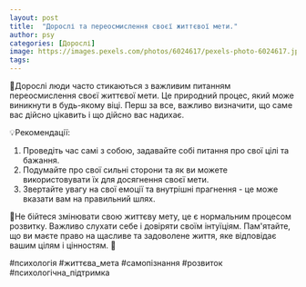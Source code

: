 ```yaml
---
layout: post
title:  "Дорослі та переосмислення своєї життєвої мети."
author: psy
categories: [Дорослі]
image: https://images.pexels.com/photos/6024617/pexels-photo-6024617.jpeg?auto=compress&cs=tinysrgb&fit=crop&h=627&w=1200
tags: 
---
```


🌟Дорослі люди часто стикаються з важливим питанням переосмислення своєї життєвої мети. Це природний процес, який може виникнути в будь-якому віці. Перш за все, важливо визначити, що саме вас дійсно цікавить і що дійсно вас надихає. 

💡Рекомендації:
1. Проведіть час самі з собою, задавайте собі питання про свої цілі та бажання.
2. Подумайте про свої сильні сторони та як ви можете використовувати їх для досягнення своєї мети.
3. Звертайте увагу на свої емоції та внутрішні прагнення - це може вказати вам на правильний шлях.

🌱Не бійтеся змінювати свою життєву мету, це є нормальним процесом розвитку. Важливо слухати себе і довіряти своїм інтуїціям. Пам'ятайте, що ви маєте право на щасливе та задоволене життя, яке відповідає вашим цілям і цінностям. 🌺

#психологія #життєва_мета #самопізнання #розвиток #психологічна_підтримка


